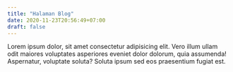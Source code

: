 ```yaml
---
title: "Halaman Blog"
date: 2020-11-23T20:56:49+07:00
draft: false
---
```


Lorem ipsum dolor, sit amet consectetur adipisicing elit. Vero illum ullam odit maiores voluptates asperiores eveniet dolor dolorum, quia assumenda! Aspernatur, voluptate soluta? Soluta ipsum sed eos praesentium fugiat est.
